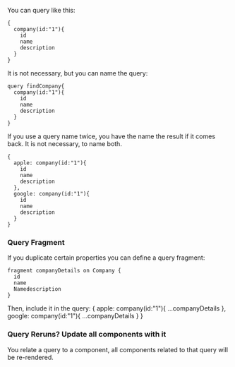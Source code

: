 You can query like this:
```
{
  company(id:"1"){
    id
    name
    description
  }
}
```

It is not necessary, but you can name the query:
```
query findCompany{
  company(id:"1"){
    id
    name
    description
  }
}
```

If you use a query name twice, you have the name the result if it comes back. It is not necessary, to name both.
```
{
  apple: company(id:"1"){
    id
    name
    description
  },
  google: company(id:"1"){
    id
    name
    description
  }
}
```
### Query Fragment
If you duplicate certain properties you can define a query fragment:
```
fragment companyDetails on Company {
  id
  name
  Namedescription
}
```
Then, include it in the query:
{
  apple: company(id:"1"){
    ...companyDetails
  },
  google: company(id:"1"){
    ...companyDetails
  }
}

### Query Reruns? Update all components with it
You relate a query to a component, all components related to that query will be re-rendered.
